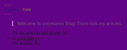 ```yaml
---
layout: home
---
```


> Welcome to onlymanes Blog! There lists my articles.

<ul>
  {% for post in site.posts %}
    <li>
      <a href="{{ post.url }}">{{ post.title }}</a>
    </li>
  {% endfor %}
</ul>

<link rel="stylesheet" href="{{ '/assets/css/custom.css' | relative_url }}">
<style>
html, body {
    margin: 0;
    background: #620286 !important;
    min-height: 100vh;
    background-image: none !important;
}

body::before {
    content: "";
    position: fixed;
    right: 0;
    top: 50%;
    transform: translateY(-50%);
    width: 60vw;
    height: 70vh;
    background:
        linear-gradient(to left, rgba(16,0,22,0) 0%, rgba(16,0,22,1) 70%),
        url("https://onlymanes.ai/assets/img/cover.jpg");
    background-repeat: no-repeat;
    background-position: right center;
    background-size: cover;
    z-index: -1;
    pointer-events: none;
    border-radius: 8px 0 0 8px;
}
</style>